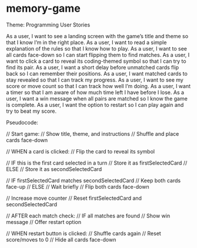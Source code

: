 # memory-game
Theme: Programming
User Stories 

As a user, I want to see a landing screen with the game’s title and theme so that I know I’m in the right place.
As a user, I want to read a simple explanation of the rules so that I know how to play.
As a user, I want to see all cards face-down so I can start flipping them to find matches.
As a user, I want to click a card to reveal its coding-themed symbol so that I can try to find its pair.
As a user, I want a short delay before unmatched cards flip back so I can remember their positions.
As a user, I want matched cards to stay revealed so that I can track my progress.
As a user, I want to see my score or move count so that I can track how well I’m doing.
As a user, I want a timer so that I am aware of how much time left I have before I lose. 
As a user, I want a win message when all pairs are matched so I know the game is complete.
As a user, I want the option to restart so I can play again and try to beat my score.

Pseudocode: 

// Start game:
// Show title, theme, and instructions
// Shuffle and place cards face-down

// WHEN a card is clicked:
    // Flip the card to reveal its symbol

  // IF this is the first card selected in a turn
        // Store it as firstSelectedCard
    // ELSE
        // Store it as secondSelectedCard

  // IF firstSelectedCard matches secondSelectedCard
            // Keep both cards face-up
        // ELSE
            // Wait briefly
            // Flip both cards face-down

  // Increase move counter
 // Reset firstSelectedCard and secondSelectedCard

// AFTER each match check:
    // IF all matches are found
        // Show win message
        // Offer restart option

// WHEN restart button is clicked:
    // Shuffle cards again
    // Reset score/moves to 0
    // Hide all cards face-down
